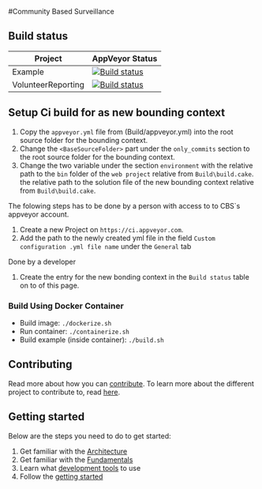 #Community Based Surveillance

## Build status
| Project  | AppVeyor Status  |
|---|---|
| Example  | [![Build status](https://ci.appveyor.com/api/projects/status/verl69fxww1xi5l3?svg=true)](https://ci.appveyor.com/project/RFMoore/somthing)  |
| VolunteerReporting  | [![Build status](https://ci.appveyor.com/api/projects/status/o77909lns7ubfxdl?svg=true)](https://ci.appveyor.com/project/RFMoore/cbs/build/1.1.0-30-nsotvffx)  |

## Setup Ci build for as new bounding context
1. Copy the `appveyor.yml` file from (Build/appveyor.yml) into the root source folder for the bounding context.
1. Change the `<BaseSourceFolder>` part under the `only_commits` section to the root source folder for the bounding context.
1. Change the two variable under the section `environment` with the relative path to the `bin` folder of the `web project` relative from `Build\build.cake`. the relative path to the solution file of the new bounding context relative from `Build\build.cake`. 


The folowing steps has to be done by a person with access to to CBS`s appveyor account.
1. Create a new Project on `https://ci.appveyor.com`.
1. Add the path to the newly created yml file in the field `Custom configuration .yml file name` under the `General` tab

Done by a developer
1. Create the entry for the new bonding context in the `Build status` table on to of this page.

### Build Using Docker Container

* Build image: `./dockerize.sh`
* Run container: `./containerize.sh`
* Build example (inside container): `./build.sh`

## Contributing

Read more about how you can [contribute](./Documentation/Contribution/contributing.md).
To learn more about the different project to contribute to, read [here](./Documentation/Projects/index.md).

## Getting started

Below are the steps you need to do to get started:

1. Get familiar with the [Architecture](./Documentation/Architecture/at_a_glance.md)
1. Get familiar with the [Fundamentals](./Documentation/Architecture/fundamentals.md)
1. Learn what [development tools](./Documentation/Contribution/development_environment.md) to use
1. Follow the [getting started](./Documentation/Contribution/getting_started.md)

